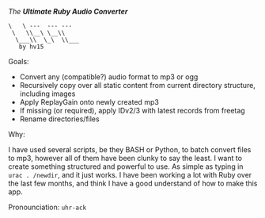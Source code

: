 _The **Ultimate Ruby Audio Converter**_

    \   \ ---  --- ---
     \   \\__\ \__\\
      \___\\  \_\  \\___
       by hv15

Goals:

 * Convert any (compatible?) audio format to mp3 or ogg
 * Recursively copy over all static content from current directory structure,
   including images
 * Apply ReplayGain onto newly created mp3
 * If missing (or required), apply IDv2/3 with latest records from freetag
 * Rename directories/files

Why:

I have used several scripts, be they BASH or Python, to batch convert files to
mp3, however all of them have been clunky to say the least. I want to create
something structured and powerful to use. As simple as typing in
`urac . /newdir`, and it just works. I have been working a lot with Ruby over
the last few months, and think I have a good understand of how to make this
app.

Pronounciation:
`uhr-ack`
